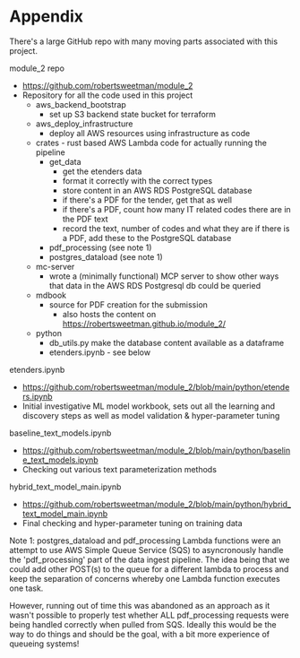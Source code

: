 # Appendix

There's a large GitHub repo with many moving parts associated with this project.

module_2 repo
* https://github.com/robertsweetman/module_2
* Repository for all the code used in this project
  * aws_backend_bootstrap
    * set up S3 backend state bucket for terraform
  * aws_deploy_infrastructure 
    * deploy all AWS resources using infrastructure as code
  * crates - rust based AWS Lambda code for actually running the pipeline
    * get_data
      * get the etenders data
      * format it correctly with the correct types
      * store content in an AWS RDS PostgreSQL database
      * if there's a PDF for the tender, get that as well
      * if there's a PDF, count how many IT related codes there are in the PDF text
      * record the text, number of codes and what they are if there is a PDF, add these to the PostgreSQL database
    * pdf_processing (see note 1)
    * postgres_dataload (see note 1)
  * mc-server
    * wrote a (minimally functional) MCP server to show other ways that data in the AWS RDS Postgresql db could be queried
  * mdbook 
    * source for PDF creation for the submission
      * also hosts the content on https://robertsweetman.github.io/module_2/
  * python 
    * db_utils.py make the database content available as a dataframe
    * etenders.ipynb - see below

etenders.ipynb 
* https://github.com/robertsweetman/module_2/blob/main/python/etenders.ipynb
* Initial investigative ML model workbook, sets out all the learning and discovery steps as well as model validation & hyper-parameter tuning

baseline_text_models.ipynb
* https://github.com/robertsweetman/module_2/blob/main/python/baseline_text_models.ipynb
* Checking out various text parameterization methods

hybrid_text_model_main.ipynb
* https://github.com/robertsweetman/module_2/blob/main/python/hybrid_text_model_main.ipynb
* Final checking and hyper-parameter tuning on training data

Note 1: postgres_dataload and pdf_processing Lambda functions were an attempt to use AWS Simple Queue Service (SQS) to asyncronously handle the 'pdf_processing' part of the data ingest pipeline. The idea being that we could add other POST(s) to the queue for a different lambda to process and keep the separation of concerns whereby one Lambda function executes one task. 

However, running out of time this was abandoned as an approach as it wasn't possible to properly test whether ALL pdf_processing requests were being handled correctly when pulled from SQS. Ideally this would be the way to do things and should be the goal, with a bit more experience of queueing systems!

